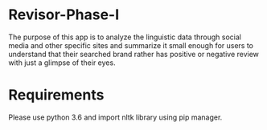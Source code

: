 # Revisor-Phase-I

The purpose of this app is to analyze the linguistic data through social media and other specific sites and summarize it small enough for users to understand that their searched brand rather has positive or negative review with just a glimpse of their eyes.

# Requirements
Please use python 3.6 and import nltk library using pip manager.